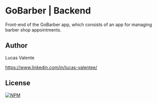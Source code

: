 # GoBarber | Backend

Front-end of the GoBarber app, which consists of an app for managing barber shop appointments.

## Author

Lucas Valente

https://www.linkedin.com/in/lucas-valentee/

## License

[![NPM](https://img.shields.io/npm/l/react)](https://github.com/lucasvalentee/gobarber-web/blob/master/LICENSE)
